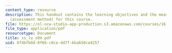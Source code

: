 ```yaml
---
content_type: resource
description: This handout contains the learning objectives and the measurable outcomes
  (assessment method) for this course.
file: https://ol-ocw-studio-app-production.s3.amazonaws.com/courses/16-01-unified-engineering-i-ii-iii-iv-fall-2005-spring-2006/8f4bfb0d0f66c0cedd7fbba650ce4257_ss_lo_s04.pdf
file_type: application/pdf
resourcetype: Document
title: ss_lo_s04.pdf
uid: 8f4bfb0d-0f66-c0ce-dd7f-bba650ce4257
---
```

